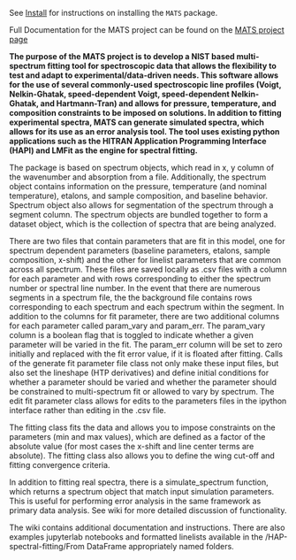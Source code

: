 See [Install](INSTALL.md) for instructions on installing the `MATS` package.

Full Documentation for the MATS project can be found on the [MATS project page](https://pages.nist.gov/MATS/)

**The purpose of the MATS project is to develop a NIST based multi-spectrum fitting tool for spectroscopic data that allows the flexibility to test and adapt to experimental/data-driven needs.  This software allows for the use of several commonly-used spectroscopic line profiles (Voigt, Nelkin-Ghatak, speed-dependent Voigt, speed-dependent Nelkin-Ghatak, and Hartmann-Tran) and allows for pressure, temperature, and composition constraints to be imposed on solutions.  In addition to fitting experimental spectra, MATS can generate simulated spectra, which allows for its use as an error analysis tool.  The tool uses existing python applications such as the HITRAN Application Programming Interface (HAPI) and LMFit as the engine for spectral fitting.**

The package is based on spectrum objects, which read in x, y column of the wavenumber and absorption from a file.  Additionally, the spectrum object contains information on the pressure, temperature (and nominal temperature), etalons, and sample composition, and baseline behavior.  Spectrum object also allows for segmentation of the spectrum through a segment column.  The spectrum objects are bundled together to form a dataset object, which is the collection of spectra that are being analyzed.

There are two files that contain parameters that are fit in this model, one for spectrum dependent parameters (baseline parameters, etalons, sample composition, x-shift) and the other for linelist parameters that are common across all spectrum.  These files are saved locally as .csv files with a column for each parameter and with rows corresponding to either the spectrum number or spectral line number.  In the event that there are numerous segments in a spectrum file, the the background file contains rows corresponding to each spectrum and each spectrum within the segment.  In addition to the columns for fit parameter, there are two additional columns for each parameter called param_vary and param_err.  The param_vary column is a boolean flag that is toggled to indicate whether a given parameter will be varied in the fit.  The param_err column will be set to zero initially and replaced with the fit error value, if it is floated after fitting.  Calls of the generate fit parameter file class not only make these input files, but also set the lineshape (HTP derivatives) and define initial conditions for whether a parameter should be varied and whether the parameter should be constrained to multi-spectrum fit or allowed to vary by spectrum.  The edit fit parameter class allows for edits to the parameters files in the ipython interface rather than editing in the .csv file.

The fitting class fits the data and allows you to impose constraints on the parameters (min and max values), which are defined as a factor of the absolute value (for most cases the x-shift and line center terms are absolute).  The fitting class also allows you to define the wing cut-off and fitting convergence criteria.

In addition to fitting real spectra, there is a simulate_spectrum function, which returns a spectrum object that match input simulation parameters.  This is useful for performing error analysis in the same framework as primary data analysis.  See wiki for more detailed discussion of functionality.

The wiki contains additional documentation and instructions.  There are also examples jupyterlab notebooks and formatted linelists available in the /HAP-spectral-fitting/From DataFrame appropriately named folders.
